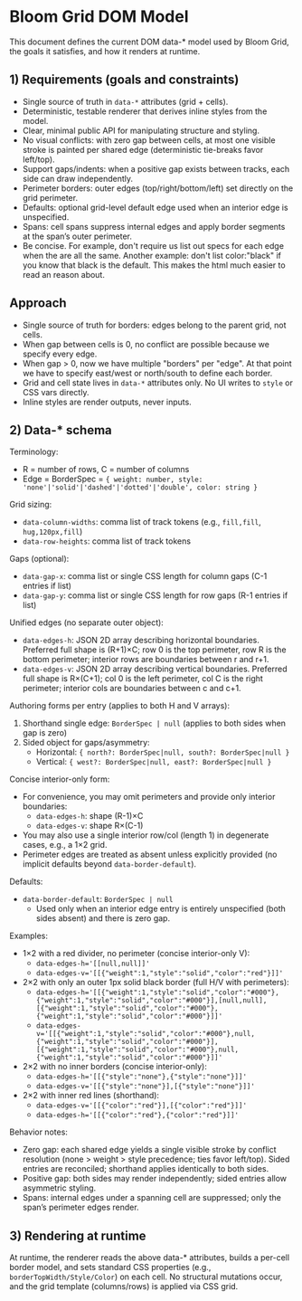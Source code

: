 # Bloom Grid DOM Model

This document defines the current DOM data-\* model used by Bloom Grid, the goals it satisfies, and how it renders at runtime.

## 1) Requirements (goals and constraints)

- Single source of truth in `data-*` attributes (grid + cells).
- Deterministic, testable renderer that derives inline styles from the model.
- Clear, minimal public API for manipulating structure and styling.
- No visual conflicts: with zero gap between cells, at most one visible stroke is painted per shared edge (deterministic tie-breaks favor left/top).
- Support gaps/indents: when a positive gap exists between tracks, each side can draw independently.
- Perimeter borders: outer edges (top/right/bottom/left) set directly on the grid perimeter.
- Defaults: optional grid-level default edge used when an interior edge is unspecified.
- Spans: cell spans suppress internal edges and apply border segments at the span’s outer perimeter.
- Be concise. For example, don't require us list out specs for each edge when the are all the same. Another example: don't list color:"black" if you know that black is the default. This makes the html much easier to read an reason about.

## Approach

- Single source of truth for borders: edges belong to the parent grid, not cells.
- When gap between cells is 0, no conflict are possible because we specify every edge.
- When gap > 0, now we have multiple "borders" per "edge". At that point we have to specify east/west or north/south to define each border.
- Grid and cell state lives in `data-*` attributes only. No UI writes to `style` or CSS vars directly.
- Inline styles are render outputs, never inputs.

## 2) Data-\* schema

Terminology:

- R = number of rows, C = number of columns
- Edge = BorderSpec = `{ weight: number, style: 'none'|'solid'|'dashed'|'dotted'|'double', color: string }`

Grid sizing:

- `data-column-widths`: comma list of track tokens (e.g., `fill,fill`, `hug,120px,fill`)
- `data-row-heights`: comma list of track tokens

Gaps (optional):

- `data-gap-x`: comma list or single CSS length for column gaps (C-1 entries if list)
- `data-gap-y`: comma list or single CSS length for row gaps (R-1 entries if list)

Unified edges (no separate outer object):
- `data-edges-h`: JSON 2D array describing horizontal boundaries. Preferred full shape is (R+1)×C; row 0 is the top perimeter, row R is the bottom perimeter; interior rows are boundaries between r and r+1.
- `data-edges-v`: JSON 2D array describing vertical boundaries. Preferred full shape is R×(C+1); col 0 is the left perimeter, col C is the right perimeter; interior cols are boundaries between c and c+1.

Authoring forms per entry (applies to both H and V arrays):
1) Shorthand single edge: `BorderSpec | null` (applies to both sides when gap is zero)
2) Sided object for gaps/asymmetry:
   - Horizontal: `{ north?: BorderSpec|null, south?: BorderSpec|null }`
   - Vertical: `{ west?: BorderSpec|null, east?: BorderSpec|null }`

Concise interior-only form:
- For convenience, you may omit perimeters and provide only interior boundaries:
  - `data-edges-h`: shape (R-1)×C
  - `data-edges-v`: shape R×(C-1)
- You may also use a single interior row/col (length 1) in degenerate cases, e.g., a 1×2 grid.
- Perimeter edges are treated as absent unless explicitly provided (no implicit defaults beyond `data-border-default`).

Defaults:

- `data-border-default`: `BorderSpec | null`
  - Used only when an interior edge entry is entirely unspecified (both sides absent) and there is zero gap.

Examples:

- 1×2 with a red divider, no perimeter (concise interior-only V):
  - `data-edges-h='[[null,null]]'`  <!-- (R-1)×C = 0×2 effectively omitted -->
  - `data-edges-v='[[{"weight":1,"style":"solid","color":"red"}]]'` <!-- R×(C-1) = 1×1 -->
- 2×2 with only an outer 1px solid black border (full H/V with perimeters):
  - `data-edges-h='[[{"weight":1,"style":"solid","color":"#000"},{"weight":1,"style":"solid","color":"#000"}],[null,null],[{"weight":1,"style":"solid","color":"#000"},{"weight":1,"style":"solid","color":"#000"}]]'`
  - `data-edges-v='[[{"weight":1,"style":"solid","color":"#000"},null,{"weight":1,"style":"solid","color":"#000"}],[{"weight":1,"style":"solid","color":"#000"},null,{"weight":1,"style":"solid","color":"#000"}]]'`
- 2×2 with no inner borders (concise interior-only):
  - `data-edges-h='[[{"style":"none"},{"style":"none"}]]'` <!-- (R-1)×C = 1×2 -->
  - `data-edges-v='[[{"style":"none"}],[{"style":"none"}]]'` <!-- R×(C-1) = 2×1 -->
- 2×2 with inner red lines (shorthand):
  - `data-edges-v='[[{"color":"red"}],[{"color":"red"}]]'` <!-- R×(C-1) = 2×1; defaults: 1 solid -->
  - `data-edges-h='[[{"color":"red"},{"color":"red"}]]'` <!-- (R-1)×C = 1×2; defaults: 1 solid -->

Behavior notes:

- Zero gap: each shared edge yields a single visible stroke by conflict resolution (none > weight > style precedence; ties favor left/top). Sided entries are reconciled; shorthand applies identically to both sides.
- Positive gap: both sides may render independently; sided entries allow asymmetric styling.
- Spans: internal edges under a spanning cell are suppressed; only the span’s perimeter edges render.

## 3) Rendering at runtime

At runtime, the renderer reads the above data-\* attributes, builds a per-cell border model, and sets standard CSS properties (e.g., `borderTopWidth/Style/Color`) on each cell. No structural mutations occur, and the grid template (columns/rows) is applied via CSS grid.

